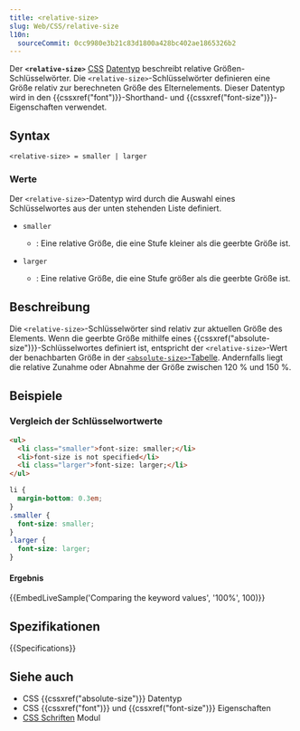 ```yaml
---
title: <relative-size>
slug: Web/CSS/relative-size
l10n:
  sourceCommit: 0cc9980e3b21c83d1800a428bc402ae1865326b2
---
```


Der **`<relative-size>`** [CSS](/de/docs/Web/CSS) [Datentyp](/de/docs/Web/CSS/CSS_Values_and_Units/CSS_data_types) beschreibt relative Größen-Schlüsselwörter. Die `<relative-size>`-Schlüsselwörter definieren eine Größe relativ zur berechneten Größe des Elternelements. Dieser Datentyp wird in den {{cssxref("font")}}-Shorthand- und {{cssxref("font-size")}}-Eigenschaften verwendet.

## Syntax

```plain
<relative-size> = smaller | larger
```

### Werte

Der `<relative-size>`-Datentyp wird durch die Auswahl eines Schlüsselwortes aus der unten stehenden Liste definiert.

- `smaller`
  - : Eine relative Größe, die eine Stufe kleiner als die geerbte Größe ist.

- `larger`
  - : Eine relative Größe, die eine Stufe größer als die geerbte Größe ist.

## Beschreibung

Die `<relative-size>`-Schlüsselwörter sind relativ zur aktuellen Größe des Elements. Wenn die geerbte Größe mithilfe eines {{cssxref("absolute-size")}}-Schlüsselwortes definiert ist, entspricht der `<relative-size>`-Wert der benachbarten Größe in der [`<absolute-size>`-Tabelle](/de/docs/Web/CSS/absolute-size#description). Andernfalls liegt die relative Zunahme oder Abnahme der Größe zwischen 120 % und 150 %.

## Beispiele

### Vergleich der Schlüsselwortwerte

```html
<ul>
  <li class="smaller">font-size: smaller;</li>
  <li>font-size is not specified</li>
  <li class="larger">font-size: larger;</li>
</ul>
```

```css
li {
  margin-bottom: 0.3em;
}
.smaller {
  font-size: smaller;
}
.larger {
  font-size: larger;
}
```

#### Ergebnis

{{EmbedLiveSample('Comparing the keyword values', '100%', 100)}}

## Spezifikationen

{{Specifications}}

## Siehe auch

- CSS {{cssxref("absolute-size")}} Datentyp
- CSS {{cssxref("font")}} und {{cssxref("font-size")}} Eigenschaften
- [CSS Schriften](/de/docs/Web/CSS/CSS_fonts) Modul
